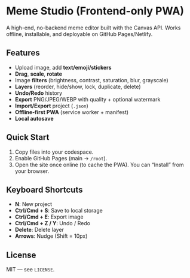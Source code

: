 # Meme Studio (Frontend-only PWA)

A high-end, no-backend meme editor built with the Canvas API. Works offline, installable, and deployable on GitHub Pages/Netlify.

## Features
- Upload image, add **text/emoji/stickers**
- **Drag**, **scale**, **rotate**
- Image **filters** (brightness, contrast, saturation, blur, grayscale)
- **Layers** (reorder, hide/show, lock, duplicate, delete)
- **Undo/Redo** history
- **Export** PNG/JPEG/WEBP with quality + optional watermark
- **Import/Export** project (`.json`)
- **Offline-first PWA** (service worker + manifest)
- **Local autosave**

## Quick Start
1. Copy files into your codespace.
2. Enable GitHub Pages (main → `/root`).
3. Open the site once online (to cache the PWA). You can “Install” from your browser.

## Keyboard Shortcuts
- **N**: New project
- **Ctrl/Cmd + S**: Save to local storage
- **Ctrl/Cmd + E**: Export image
- **Ctrl/Cmd + Z / Y**: Undo / Redo
- **Delete**: Delete layer
- **Arrows**: Nudge (Shift = 10px)

## License
MIT — see `LICENSE`.
